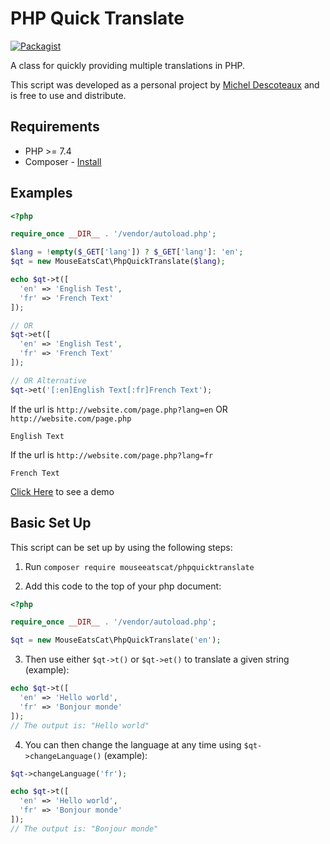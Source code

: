 # PHP Quick Translate
[![Packagist](https://img.shields.io/packagist/v/mouseeatscat/phpquicktranslate.svg?style=flat-square)](https://packagist.org/packages/mouseeatscat/phpquicktranslate)

A class for quickly providing multiple translations in PHP.

This script was developed as a personal project by [Michel Descoteaux](https://micheldescoteaux.com) and is free to use and distribute.

## Requirements

* PHP >= 7.4
* Composer - [Install](https://getcomposer.org/download/)

## Examples

```php
<?php

require_once __DIR__ . '/vendor/autoload.php';

$lang = !empty($_GET['lang']) ? $_GET['lang']: 'en';
$qt = new MouseEatsCat\PhpQuickTranslate($lang);

echo $qt->t([
  'en' => 'English Test',
  'fr' => 'French Text'
]);

// OR
$qt->et([
  'en' => 'English Test',
  'fr' => 'French Text'
]);

// OR Alternative
$qt->et('[:en]English Text[:fr]French Text');
```
If the url is `http://website.com/page.php?lang=en` OR `http://website.com/page.php`
```
English Text
```
If the url is `http://website.com/page.php?lang=fr`
```
French Text
```
[Click Here](https://micheldescoteaux.com/phpquicktranslate/demo.php) to see a demo

## Basic Set Up
This script can be set up by using the following steps:

1. Run `composer require mouseeatscat/phpquicktranslate`

2. Add this code to the top of your php document:
  ```php
  <?php

  require_once __DIR__ . '/vendor/autoload.php';

  $qt = new MouseEatsCat\PhpQuickTranslate('en');
  ```

3. Then use either `$qt->t()` or `$qt->et()` to translate a given string (example):
  ```php
  echo $qt->t([
    'en' => 'Hello world',
    'fr' => 'Bonjour monde'
  ]);
  // The output is: "Hello world"
  ```

4. You can then change the language at any time using `$qt->changeLanguage()` (example):
  ```php
  $qt->changeLanguage('fr');

  echo $qt->t([
    'en' => 'Hello world',
    'fr' => 'Bonjour monde'
  ]);
  // The output is: "Bonjour monde"
  ```
